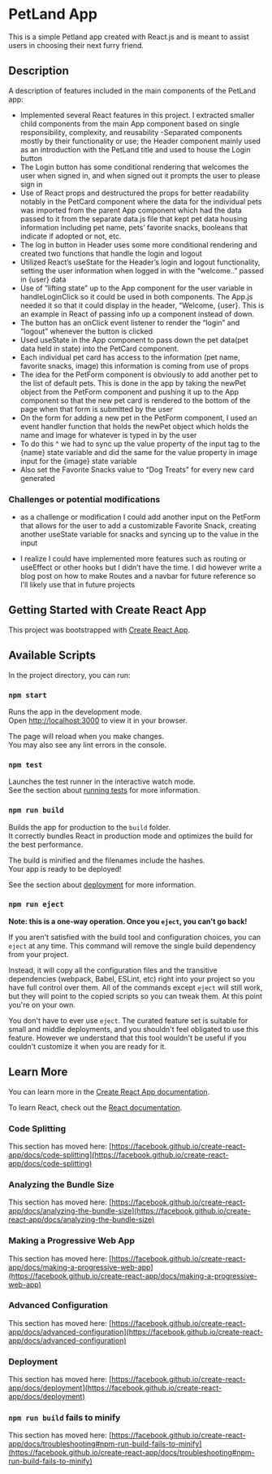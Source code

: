 # PetLand App

This is a simple Petland app created with React.js and is meant to assist users in choosing their next furry friend.

## Description

A description of features included in the main components of the PetLand app:

- Implemented several React features in this project. I extracted smaller child components from the main App component based on single responsibility, complexity, and reusability
  -Separated components mostly by their functionality or use; the Header component mainly used as an introduction with the PetLand title and used to house the Login button
- The Login button has some conditional rendering that welcomes the user when signed in, and when signed out it prompts the user to please sign in
- Use of React props and destructured the props for better readability notably in the PetCard component where the data for the individual pets was imported from the parent App component which had the data passed to it from the separate data.js file that kept pet data housing information including pet name, pets’ favorite snacks, booleans that indicate if adopted or not, etc.
- The log in button in Header uses some more conditional rendering and created two functions that handle the login and logout
- Utilized React’s useState for the Header’s login and logout functionality, setting the user information when logged in with the “welcome..” passed in {user} data
- Use of ”lifting state” up to the App component for the user variable in handleLoginClick so it could be used in both components. The App.js needed it so that it could display in the header, “Welcome, {user}. This is an example in React of passing info up a component instead of down.
- The button has an onClick event listener to render the “login” and “logout” whenever the button is clicked
- Used useState in the App component to pass down the pet data(pet data held in state) into the PetCard component.
- Each individual pet card has access to the information (pet name, favorite snacks, image) this information is coming from use of props
- The idea for the PetForm component is obviously to add another pet to the list of default pets. This is done in the app by taking the newPet object from the PetForm component and pushing it up to the App component so that the new pet card is rendered to the bottom of the page when that form is submitted by the user
- On the form for adding a new pet in the PetForm component, I used an event handler function that holds the newPet object which holds the name and image for whatever is typed in by the user
- To do this ^ we had to sync up the value property of the input tag to the {name} state variable and did the same for the value property in image input for the {image} state variable
- Also set the Favorite Snacks value to “Dog Treats” for every new card generated

### Challenges or potential modifications

- as a challenge or modification I could add another input on the PetForm that allows for the user to add a customizable Favorite Snack, creating another useState variable for snacks and syncing up to the value in the input

- I realize I could have implemented more features such as routing or useEffect or other hooks but I didn’t have the time. I did however write a blog post on how to make Routes and a navbar for future reference so I’ll likely use that in future projects

## Getting Started with Create React App

This project was bootstrapped with [Create React App](https://github.com/facebook/create-react-app).

## Available Scripts

In the project directory, you can run:

### `npm start`

Runs the app in the development mode.\
Open [http://localhost:3000](http://localhost:3000) to view it in your browser.

The page will reload when you make changes.\
You may also see any lint errors in the console.

### `npm test`

Launches the test runner in the interactive watch mode.\
See the section about [running tests](https://facebook.github.io/create-react-app/docs/running-tests) for more information.

### `npm run build`

Builds the app for production to the `build` folder.\
It correctly bundles React in production mode and optimizes the build for the best performance.

The build is minified and the filenames include the hashes.\
Your app is ready to be deployed!

See the section about [deployment](https://facebook.github.io/create-react-app/docs/deployment) for more information.

### `npm run eject`

**Note: this is a one-way operation. Once you `eject`, you can't go back!**

If you aren't satisfied with the build tool and configuration choices, you can `eject` at any time. This command will remove the single build dependency from your project.

Instead, it will copy all the configuration files and the transitive dependencies (webpack, Babel, ESLint, etc) right into your project so you have full control over them. All of the commands except `eject` will still work, but they will point to the copied scripts so you can tweak them. At this point you're on your own.

You don't have to ever use `eject`. The curated feature set is suitable for small and middle deployments, and you shouldn't feel obligated to use this feature. However we understand that this tool wouldn't be useful if you couldn't customize it when you are ready for it.

## Learn More

You can learn more in the [Create React App documentation](https://facebook.github.io/create-react-app/docs/getting-started).

To learn React, check out the [React documentation](https://reactjs.org/).

### Code Splitting

This section has moved here: [https://facebook.github.io/create-react-app/docs/code-splitting](https://facebook.github.io/create-react-app/docs/code-splitting)

### Analyzing the Bundle Size

This section has moved here: [https://facebook.github.io/create-react-app/docs/analyzing-the-bundle-size](https://facebook.github.io/create-react-app/docs/analyzing-the-bundle-size)

### Making a Progressive Web App

This section has moved here: [https://facebook.github.io/create-react-app/docs/making-a-progressive-web-app](https://facebook.github.io/create-react-app/docs/making-a-progressive-web-app)

### Advanced Configuration

This section has moved here: [https://facebook.github.io/create-react-app/docs/advanced-configuration](https://facebook.github.io/create-react-app/docs/advanced-configuration)

### Deployment

This section has moved here: [https://facebook.github.io/create-react-app/docs/deployment](https://facebook.github.io/create-react-app/docs/deployment)

### `npm run build` fails to minify

This section has moved here: [https://facebook.github.io/create-react-app/docs/troubleshooting#npm-run-build-fails-to-minify](https://facebook.github.io/create-react-app/docs/troubleshooting#npm-run-build-fails-to-minify)

